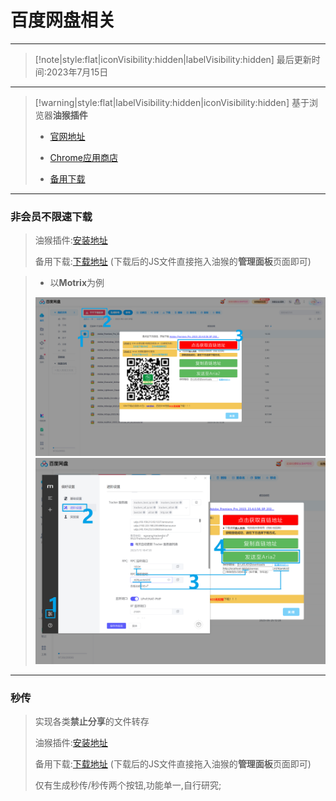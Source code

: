 # 百度网盘相关
---
>[!note|style:flat|iconVisibility:hidden|labelVisibility:hidden]
> 最后更新时间:2023年7月15日
---
> [!warning|style:flat|labelVisibility:hidden|iconVisibility:hidden]
> 基于浏览器**油猴插件**
> - [官网地址](https://www.tampermonkey.net/)  
>
> - [Chrome应用商店](https://chrome.google.com/webstore/detail/tampermonkey/dhdgffkkebhmkfjojejmpbldmpobfkfo)  
>
> - [备用下载](https://pan.2dog.dog/OD_02/01-RuanJian/003-GuGeLiuLanQiChaJian)  
---
### 非会员不限速下载
> 油猴插件:[安装地址](https://greasyfork.org/zh-CN/scripts/463171-%E7%99%BE%E5%BA%A6%E7%BD%91%E7%9B%98%E5%8D%83%E5%8D%83%E4%B8%8B%E8%BD%BD%E5%8A%A9%E6%89%8B)
>
> 备用下载:[下载地址](https://pan.2dog.dog/OD_02/01-RuanJian/002-BaiDuWangPan) (下载后的JS文件直接拖入油猴的**管理面板**页面即可)

> - 以**Motrix**为例
> 
> ![](/img/2023-07-15-22-23-01.png)
> ![](/img/2023-07-15-22-26-18.png)

---
### 秒传
> 实现各类**禁止分享**的文件转存
>
> 油猴插件:[安装地址](https://greasyfork.org/zh-CN/scripts/427628-%E7%99%BE%E5%BA%A6%E7%BD%91%E7%9B%98%E7%A7%92%E4%BC%A0%E9%93%BE%E6%8E%A5%E6%8F%90%E5%8F%96-%E6%9C%80%E6%96%B0%E5%8F%AF%E7%BB%B4%E6%8A%A4%E7%89%88%E6%9C%AC)
> 
> 备用下载:[下载地址](https://pan.2dog.dog/OD_02/01-RuanJian/002-BaiDuWangPan) (下载后的JS文件直接拖入油猴的**管理面板**页面即可)
> 
> 仅有生成秒传/秒传两个按钮,功能单一,自行研究;